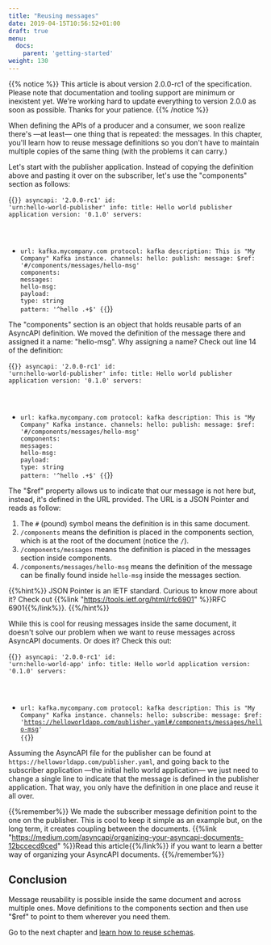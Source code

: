```yaml
---
title: "Reusing messages"
date: 2019-04-15T10:56:52+01:00
draft: true
menu:
  docs:
    parent: 'getting-started'
weight: 130
---
```


{{% notice %}}
This article is about version 2.0.0-rc1 of the specification. Please note that documentation and tooling support are minimum or inexistent yet. We're working hard
to update everything to version 2.0.0 as soon as possible. Thanks for your patience.
{{% /notice %}}

When defining the APIs of a producer and a consumer, we soon realize there's —at least— one thing that is repeated: the messages. In this chapter, you'll learn how to reuse message definitions so you don't have to maintain multiple copies of the same thing (with the problems it can carry.)

Let's start with the publisher application. Instead of copying the definition above and pasting it over on the subscriber, let's use the "components" section as follows:

{{<code lang="yaml" lines="15-20">}}
asyncapi: '2.0.0-rc1'
id: 'urn:hello-world-publisher'
info:
  title: Hello world publisher application
  version: '0.1.0'
servers:
  - url: kafka.mycompany.com
    protocol: kafka
    description: This is "My Company" Kafka instance.
channels:
  hello:
    publish:
      message:
        $ref: '#/components/messages/hello-msg'
components:
  messages:
    hello-msg:
      payload:
        type: string
        pattern: '^hello .+$'
{{</code>}}

The "components" section is an object that holds reusable parts of an AsyncAPI definition. We moved the definition of the message there and assigned it a name: "hello-msg". Why assigning a name? Check out line 14 of the definition:

{{<code lang="yaml" lines="14">}}
asyncapi: '2.0.0-rc1'
id: 'urn:hello-world-publisher'
info:
  title: Hello world publisher application
  version: '0.1.0'
servers:
  - url: kafka.mycompany.com
    protocol: kafka
    description: This is "My Company" Kafka instance.
channels:
  hello:
    publish:
      message:
        $ref: '#/components/messages/hello-msg'
components:
  messages:
    hello-msg:
      payload:
        type: string
        pattern: '^hello .+$'
{{</code>}}

The "$ref" property allows us to indicate that our message is not here but, instead, it's defined in the URL provided. The URL is a JSON Pointer and reads as follow:

1. The `#` (pound) symbol means the definition is in this same document.
2. `/components` means the definition is placed in the components section, which is at the root of the document (notice the `/`).
3. `/components/messages` means the definition is placed in the messages section inside components.
4. `/components/messages/hello-msg` means the definition of the message can be finally found inside `hello-msg` inside the messages section.

{{%hint%}}
JSON Pointer is an IETF standard. Curious to know more about it? Check out {{%link "https://tools.ietf.org/html/rfc6901" %}}RFC 6901{{%/link%}}.
{{%/hint%}}

While this is cool for reusing messages inside the same document, it doesn't solve our problem when we want to reuse messages across AsyncAPI documents. Or does it? Check this out:

{{<code lang="yaml" lines="14">}}
asyncapi: '2.0.0-rc1'
id: 'urn:hello-world-app'
info:
  title: Hello world application
  version: '0.1.0'
servers:
  - url: kafka.mycompany.com
    protocol: kafka
    description: This is "My Company" Kafka instance.
channels:
  hello:
    subscribe:
      message:
        $ref: 'https://helloworldapp.com/publisher.yaml#/components/messages/hello-msg'
{{</code>}}

Assuming the AsyncAPI file for the publisher can be found at `https://helloworldapp.com/publisher.yaml`, and going back to the subscriber application —the initial hello world application— we just need to change a single line to indicate that the message is defined in the publisher application. That way, you only have the definition in one place and reuse it all over.

{{%remember%}}
We made the subscriber message definition point to the one on the publisher. This is cool to keep it simple as an example but, on the long term, it creates coupling between the documents. {{%link "https://medium.com/asyncapi/organizing-your-asyncapi-documents-12bccecd9ced" %}}Read this article{{%/link%}} if you want to learn a better way of organizing your AsyncAPI documents.
{{%/remember%}}

## Conclusion

Message reusability is possible inside the same document and across multiple ones. Move definitions to the components section and then use "$ref" to point to them wherever you need them.

Go to the next chapter and [learn how to reuse schemas](/docs/getting-started/reusing-schemas).
